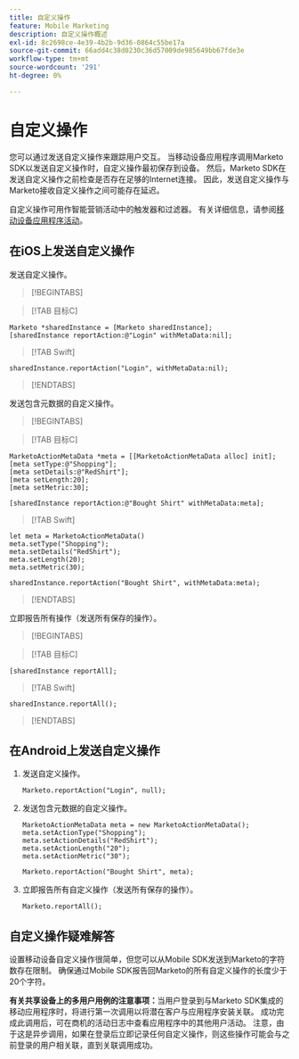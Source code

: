 ```yaml
---
title: 自定义操作
feature: Mobile Marketing
description: 自定义操作概述
exl-id: 8c2698ce-4e39-4b2b-9d36-0864c55be17a
source-git-commit: 66add4c38d0230c36d57009de985649bb67fde3e
workflow-type: tm+mt
source-wordcount: '291'
ht-degree: 0%

---
```


# 自定义操作

您可以通过发送自定义操作来跟踪用户交互。 当移动设备应用程序调用Marketo SDK以发送自定义操作时，自定义操作最初保存到设备。 然后，Marketo SDK在发送自定义操作之前检查是否存在足够的Internet连接。 因此，发送自定义操作与Marketo接收自定义操作之间可能存在延迟。

自定义操作可用作智能营销活动中的触发器和过滤器。 有关详细信息，请参阅[移动设备应用程序活动](https://experienceleague.adobe.com/en/docs/marketo/using/product-docs/core-marketo-concepts/smart-campaigns/flow-actions/triggers-and-filters-for-mobile-smart-campaigns)。

## 在iOS上发送自定义操作

发送自定义操作。

>[!BEGINTABS]

>[!TAB 目标C]

```
Marketo *sharedInstance = [Marketo sharedInstance];
[sharedInstance reportAction:@"Login" withMetaData:nil];
```

>[!TAB Swift]

```
sharedInstance.reportAction("Login", withMetaData:nil);
```

>[!ENDTABS]

发送包含元数据的自定义操作。

>[!BEGINTABS]

>[!TAB 目标C]

```
MarketoActionMetaData *meta = [[MarketoActionMetaData alloc] init];
[meta setType:@"Shopping"];
[meta setDetails:@"RedShirt"];
[meta setLength:20];
[meta setMetric:30];

[sharedInstance reportAction:@"Bought Shirt" withMetaData:meta];
```

>[!TAB Swift]

```
let meta = MarketoActionMetaData()
meta.setType("Shopping");
meta.setDetails("RedShirt");
meta.setLength(20);
meta.setMetric(30);

sharedInstance.reportAction("Bought Shirt", withMetaData:meta);
```

>[!ENDTABS]

立即报告所有操作（发送所有保存的操作）。

>[!BEGINTABS]

>[!TAB 目标C]

```
[sharedInstance reportAll];
```

>[!TAB Swift]

```
sharedInstance.reportAll();
```

>[!ENDTABS]

## 在Android上发送自定义操作

1. 发送自定义操作。

   ```
   Marketo.reportAction("Login", null);
   ```

1. 发送包含元数据的自定义操作。

   ```
   MarketoActionMetaData meta = new MarketoActionMetaData();
   meta.setActionType("Shopping");
   meta.setActionDetails("RedShirt");
   meta.setActionLength("20");
   meta.setActionMetric("30");
   
   Marketo.reportAction("Bought Shirt", meta);
   ```

1. 立即报告所有自定义操作（发送所有保存的操作）。

   ```
   Marketo.reportAll();
   ```

## 自定义操作疑难解答

设置移动设备自定义操作很简单，但您可以从Mobile SDK发送到Marketo的字符数存在限制。 确保通过Mobile SDK报告回Marketo的所有自定义操作的长度少于20个字符。

**有关共享设备上的多用户用例的注意事项：**&#x200B;当用户登录到与Marketo SDK集成的移动应用程序时，将进行第一次调用以将潜在客户与应用程序安装关联。 成功完成此调用后，可在商机的活动日志中查看应用程序中的其他用户活动。 注意，由于这是异步调用，如果在登录后立即记录任何自定义操作，则这些操作可能会与之前登录的用户相关联，直到关联调用成功。
